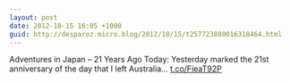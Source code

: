 ```yaml
---
layout: post
date: 2012-10-15 16:05 +1000
guid: http://desparoz.micro.blog/2012/10/15/t257723880016318464.html
---
```

Adventures in Japan – 21 Years Ago Today: Yesterday marked the 21st anniversary of the day that I left Australia... [t.co/FieaT92P](http://t.co/FieaT92P)
